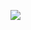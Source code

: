 [![](http://img.youtube.com/vi/-io31RY_-pA/0.jpg)](https://www.youtube.com/watch?v=-io31RY_-pA&list=PLb6UbFXBdbCrvdXVgY_3jp5swtvW24fYv&index=1)
